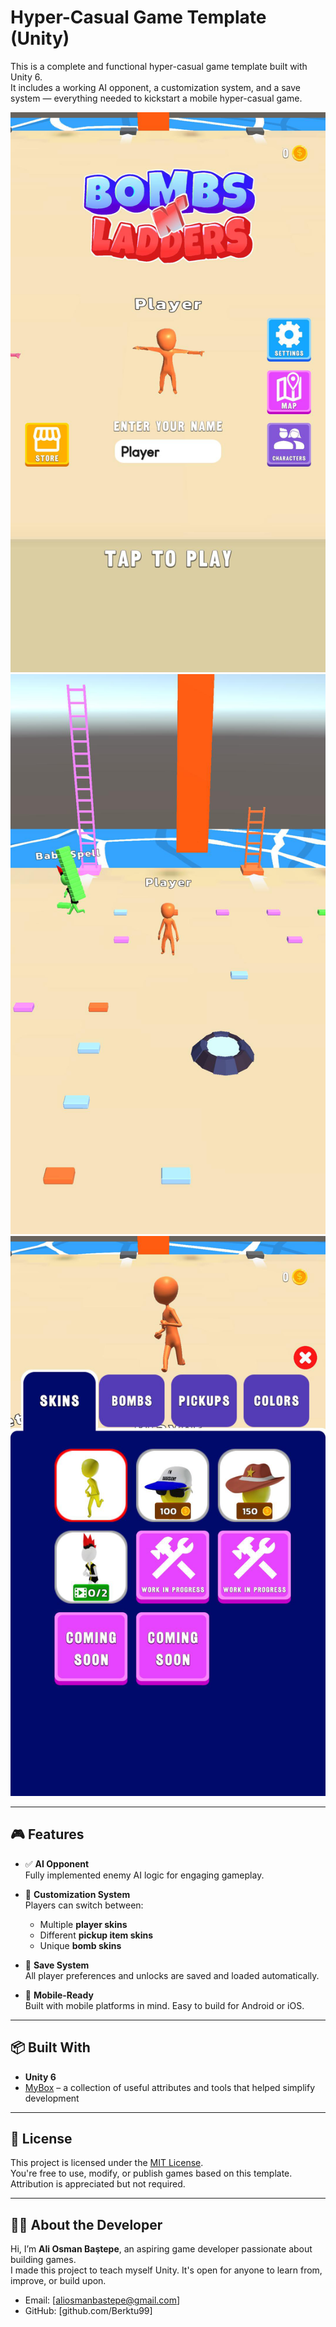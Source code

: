 # Hyper-Casual Game Template (Unity)

This is a complete and functional hyper-casual game template built with Unity 6.  
It includes a working AI opponent, a customization system, and a save system — everything needed to kickstart a mobile hyper-casual game.

![Screenshot 1](Recordings/ss1.png)
![Screenshot 2](Recordings/ss2.png)
![Screenshot 3](Recordings/ss3.png)

---

## 🎮 Features

- ✅ **AI Opponent**  
  Fully implemented enemy AI logic for engaging gameplay.

- 🎨 **Customization System**  
  Players can switch between:

  - Multiple **player skins**
  - Different **pickup item skins**
  - Unique **bomb skins**

- 💾 **Save System**  
  All player preferences and unlocks are saved and loaded automatically.

- 📱 **Mobile-Ready**  
  Built with mobile platforms in mind. Easy to build for Android or iOS.

---

## 📦 Built With

- **Unity 6**
- [MyBox](https://github.com/Deadcows/MyBox) – a collection of useful attributes and tools that helped simplify development

---

## 📜 License

This project is licensed under the [MIT License](LICENSE).  
You're free to use, modify, or publish games based on this template. Attribution is appreciated but not required.

---

## 🙋‍♂️ About the Developer

Hi, I’m **Ali Osman Baştepe**, an aspiring game developer passionate about building games.  
I made this project to teach myself Unity. It's open for anyone to learn from, improve, or build upon.

- Email: [aliosmanbastepe@gmail.com]
- GitHub: [github.com/Berktu99]
